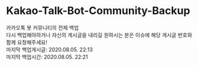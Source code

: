 # Kakao-Talk-Bot-Community-Backup
 카카오톡 봇 커뮤니티의 전체 백업<br>
 다시 백업해야하거나 자신의 게시글을 내리길 원하시는 분은 이슈에 해당 게시글 번호와 함께 요청해주세요!<br>
마지막 백업게시글: 2020.08.05. 22:13<br>
마지막 백업시간: 2020.08.05. 22:21<br>